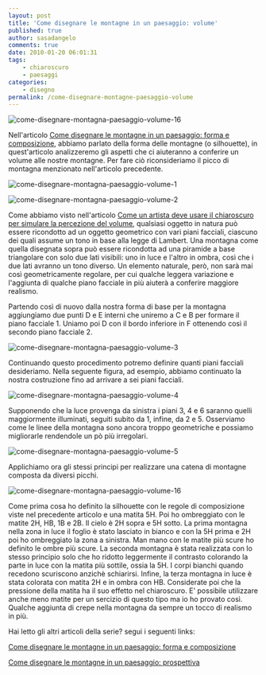 ```yaml
---
layout: post
title: 'Come disegnare le montagne in un paesaggio: volume'
published: true
author: sasadangelo
comments: true
date: 2010-01-20 06:01:31
tags:
    - chiaroscuro
    - paesaggi
categories:
    - disegno
permalink: /come-disegnare-montagne-paesaggio-volume
---
```


![come-disegnare-montagna-paesaggio-volume-16](https://www.disegnoepittura.it/wp-content/uploads/come-disegnare-montagna-paesaggio-volume-16.jpg "come-disegnare-montagna-paesaggio-volume-16")

Nell'articolo [Come disegnare le montagne in un paesaggio: forma e composizione](https://www.disegnoepittura.it/come-disegnare-montagne-paesaggio-forma-composizione/), abbiamo parlato della forma delle montagne (o silhouette), in quest'articolo analizzeremo gli aspetti che ci aiuteranno a conferire un volume alle nostre montagne. Per fare ciò riconsideriamo il picco di montagna menzionato nell'articolo precedente.

![come-disegnare-montagna-paesaggio-volume-1](https://www.disegnoepittura.it/wp-content/uploads/come-disegnare-montagna-paesaggio-volume-1.jpg "come-disegnare-montagna-paesaggio-volume-1")

![come-disegnare-montagna-paesaggio-volume-2](https://www.disegnoepittura.it/wp-content/uploads/come-disegnare-montagna-paesaggio-volume-2.jpg "come-disegnare-montagna-paesaggio-volume-2")

Come abbiamo visto nell'articolo [Come un artista deve usare il chiaroscuro per simulare la percezione del volume](https://www.disegnoepittura.it/percezione-volume/), qualsiasi oggetto in natura può essere ricondotto ad un oggetto geometrico con vari piani facciali, ciascuno dei quali assume un tono in base alla legge di Lambert. Una montagna come quella disegnata sopra può essere ricondotta ad una piramide a base triangolare con solo due lati visibili: uno in luce e l'altro in ombra, così che i due lati avranno un tono diverso. Un elemento naturale, però, non sarà mai così geometricamente regolare, per cui qualche leggera variazione e l'aggiunta di qualche piano facciale in più aiuterà a conferire maggiore realismo.

Partendo così di nuovo dalla nostra forma di base per la montagna aggiungiamo due punti D e E interni che uniremo a C e B per formare il piano facciale 1. Uniamo poi D con il bordo inferiore in F ottenendo così il secondo piano facciale 2.

![come-disegnare-montagna-paesaggio-volume-3](https://www.disegnoepittura.it/wp-content/uploads/come-disegnare-montagna-paesaggio-volume-3.jpg "come-disegnare-montagna-paesaggio-volume-3")

Continuando questo procedimento potremo definire quanti piani facciali desideriamo. Nella seguente figura, ad esempio, abbiamo continuato la nostra costruzione fino ad arrivare a sei piani facciali.

![come-disegnare-montagna-paesaggio-volume-4](https://www.disegnoepittura.it/wp-content/uploads/come-disegnare-montagna-paesaggio-volume-4.jpg "come-disegnare-montagna-paesaggio-volume-4")

Supponendo che la luce provenga da sinistra i piani 3, 4 e 6 saranno quelli maggiormente illuminati, seguiti subito da 1, infine, da 2 e 5. Osserviamo come le linee della montagna sono ancora troppo geometriche e possiamo migliorarle rendendole un pò più irregolari.

![come-disegnare-montagna-paesaggio-volume-5](https://www.disegnoepittura.it/wp-content/uploads/come-disegnare-montagna-paesaggio-volume-5.jpg "come-disegnare-montagna-paesaggio-volume-5")

Applichiamo ora gli stessi principi per realizzare una catena di montagne composta da diversi picchi.

![come-disegnare-montagna-paesaggio-volume-16](https://www.disegnoepittura.it/wp-content/uploads/come-disegnare-montagna-paesaggio-volume-16.jpg "come-disegnare-montagna-paesaggio-volume-16")

Come prima cosa ho definito la silhouette con le regole di composizione viste nel precedente articolo e una matita 5H. Poi ho ombreggiato con le matite 2H, HB, 1B e 2B. Il cielo è 2H sopra e 5H sotto. La prima montagna nella zona in luce il foglio è stato lasciato in bianco e con la 5H prima e 2H poi ho ombreggiato la zona a sinistra. Man mano con le matite più scure ho definito le ombre più scure. La seconda montagna è stata realizzata con lo stesso principio solo che ho ridotto leggermente il contrasto colorando la parte in luce con la matita più sottile, ossia la 5H. I corpi bianchi quando recedono scuriscono anzichè schiarirsi. Infine, la terza montagna in luce è stata colorata con matita 2H e in ombra con HB. Considerate poi che la pressione della matita ha il suo effetto nel chiaroscuro. E' possibile utilizzare anche meno matite per un sercizio di questo tipo ma io ho provato così. Qualche aggiunta di crepe nella montagna da sempre un tocco di realismo in più.

Hai letto gli altri articoli della serie? segui i seguenti links:

[Come disegnare le montagne in un paesaggio: forma e composizione](https://www.disegnoepittura.it/come-disegnare-montagne-paesaggio-forma-composizione/)

[Come disegnare le montagne in un paesaggio: prospettiva](https://www.disegnoepittura.it/come-disegnare-montagne-paesaggio-prospettiva/)
